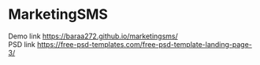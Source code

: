 # MarketingSMS <br>
Demo link https://baraa272.github.io/marketingsms/ <br>
PSD link https://free-psd-templates.com/free-psd-template-landing-page-3/
